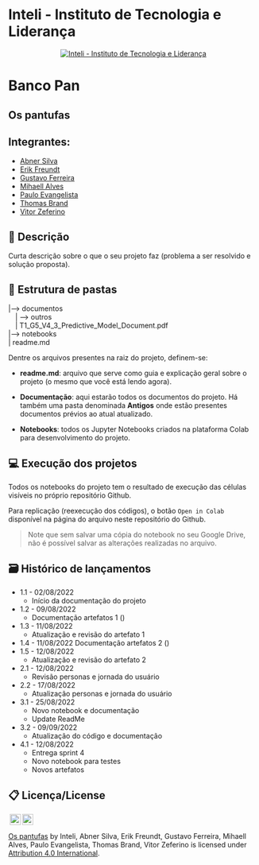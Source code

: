 # Inteli - Instituto de Tecnologia e Liderança

<p align="center">
<a href= "https://www.inteli.edu.br/"><img src="https://www.inteli.edu.br/wp-content/uploads/2021/08/20172028/marca_1-2.png" alt="Inteli - Instituto de Tecnologia e Liderança" border="0"></a>
</p>

# Banco Pan

## Os pantufas

## Integrantes:

- <a href="https://www.linkedin.com/in/abner-silva-barbosa-8a3542225/">Abner Silva</a>
- <a href="https://www.linkedin.com/in/erikfreundt/">Erik Freundt</a>
- <a href="https://www.linkedin.com/in/gustavo-ferreira-oliveira/">Gustavo Ferreira</a>
- <a href="https://www.linkedin.com/in/mihaellalves/">Mihaell Alves</a>
- <a href="https://www.linkedin.com/in/paulo-evangelista/">Paulo Evangelista</a>
- <a href="https://www.linkedin.com/in/thomas-brand-b37170238/">Thomas Brand</a>
- <a href="https://www.linkedin.com/in/vitor-zeferino/">Vitor Zeferino</a>

## 📝 Descrição

Curta descrição sobre o que o seu projeto faz (problema a ser resolvido e solução proposta).

## 📁 Estrutura de pastas

|--> documentos<br>
&emsp;| --> outros <br>
&emsp;| T1_G5_V4_3_Predictive_Model_Document.pdf<br>
|--> notebooks<br>
| readme.md<br>

Dentre os arquivos presentes na raiz do projeto, definem-se:

- <b>readme.md</b>: arquivo que serve como guia e explicação geral sobre o projeto (o mesmo que você está lendo agora).

- <b>Documentação</b>: aqui estarão todos os documentos do projeto. Há também uma pasta denominada <b>Antigos</b> onde estão presentes documentos prévios ao atual atualizado.

- <b>Notebooks</b>: todos os Jupyter Notebooks criados na plataforma Colab para desenvolvimento do projeto.

## 💻 Execução dos projetos

Todos os notebooks do projeto tem o resultado de execução das células visíveis no próprio repositório Github.

Para replicação (reexecução dos códigos), o botão `Open in Colab` disponível na página do arquivo neste repositório do Github.

> Note que sem salvar uma cópia do notebook no seu Google Drive, não é possível salvar as alterações realizadas no arquivo.

## 🗃 Histórico de lançamentos

- 1.1 - 02/08/2022
  - Início da documentação do projeto
- 1.2 - 09/08/2022
  - Documentação artefatos 1 ()
- 1.3 - 11/08/2022
  - Atualização e revisão do artefato 1
- 1.4 - 11/08/2022
  Documentação artefatos 2 ()
- 1.5 - 12/08/2022
  - Atualização e revisão do artefato 2
- 2.1 - 12/08/2022
  - Revisão personas e jornada do usuário
- 2.2 - 17/08/2022
  - Atualização personas e jornada do usuário
- 3.1 - 25/08/2022
  - Novo notebook e documentação
  - Update ReadMe
- 3.2 - 09/09/2022
  - Atualização do código e documentação
- 4.1 - 12/08/2022
  - Entrega sprint 4
  - Novo notebook para testes
  - Novos artefatos


## 📋 Licença/License

<img style="height:22px!important;margin-left:3px;vertical-align:text-bottom;" src="https://mirrors.creativecommons.org/presskit/icons/cc.svg?ref=chooser-v1"><img style="height:22px!important;margin-left:3px;vertical-align:text-bottom;" src="https://mirrors.creativecommons.org/presskit/icons/by.svg?ref=chooser-v1"><p xmlns:cc="http://creativecommons.org/ns#" xmlns:dct="http://purl.org/dc/terms/"><a property="dct:title" rel="cc:attributionURL" href="https://github.com/2022M3T1-Inteli/Os-Pantufas">Os pantufas</a> by <a rel="cc:attributionURL dct:creator" property="cc:attributionName">Inteli, Abner Silva, Erik Freundt, Gustavo Ferreira, Mihaell Alves, Paulo Evangelista, Thomas Brand, Vitor Zeferino</a> is licensed under <a href="http://creativecommons.org/licenses/by/4.0/?ref=chooser-v1" target="_blank" rel="license noopener noreferrer" style="display:inline-block;">Attribution 4.0 International</a>.</p>